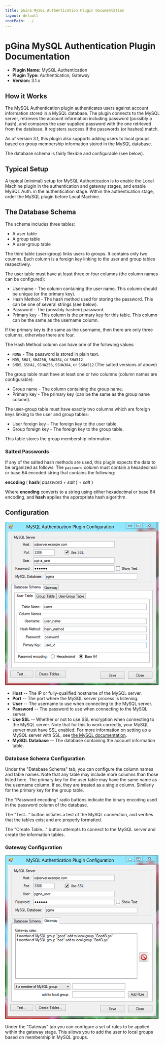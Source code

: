```yaml
---
title: pGina MySQL Authentication Plugin Documentation
layout: default
rootPath: ../
---
```


pGina MySQL Authentication Plugin Documentation
===================

* **Plugin Name:** MySQL Authentication
* **Plugin Type:** Authentication, Gateway
* **Version:** 3.1.x

How it Works
-----------------

The MySQL Authentication plugin authenticates users against account information stored in a 
MySQL database.  The plugin connects to the MySQL server, retrieves the account information
including password (possibly a hash), and compares the user supplied password with the one
retrieved from the database.  It registers success if the passwords (or hashes) match.

As of version 3.1, this plugin also supports adding users to local groups based
on group membership information stored in the MySQL database.

The database schema is fairly flexible and configurable (see below).

Typical Setup
-------------------

A typical (minimal) setup for MySQL Authentication is to enable the Local Machine plugin in the 
authentication and gateway stages, and enable MySQL Auth. in the authentication stage.  Within the 
authentication stage, order the MySQL plugin before Local Machine.

The Database Schema
-----------------------------

The schema includes three tables:

 * A user table
 * A group table
 * A user-group table

The third table (user-group) links users to groups.  It contains only two 
coumns.  Each column is a foreign key linking to the user and group tables
respectively.

The user table must have at least three or four columns (the column names
can be configured):

* Username - The column containing the user name.  This column should be unique 
  (or the primary key).
* Hash Method - The hash method used for storing the password.  This can be one
  of several strings (see below).
* Password - The (possibly hashed) password.
* Primary key - This column is the primary key for this table.  This column can
  be the same as the username column.

If the primary key is the same as the username, then there are only three 
columns, otherwise there are four.

The Hash Method column can have one of the following values:

* `NONE` - The password is stored in plain text.
* `MD5`, `SHA1`, `SHA256`, `SHA384`, or `SHA512`
* `SMD5`, `SSHA1`, `SSHA256`, `SSHA384`, or `SSHA512` (The salted versions of above)

The group table must have at least one or two columns (column names are
configurable):

* Group name - The column containing the group name.
* Primary key - The primary key (can be the same as the group name column).
  
The user-group table must have exactly two columns which are foreign keys linking
to the user and group tables:

* User foreign key - The foreign key to the user table.
* Group foreign key - The foreign key to the group table.

This table stores the group membership information.

### Salted Passwords

If any of the salted hash methods are used, this plugin expects the data to be
organized as follows.  The `password` column must contain a hexadecimal or
base 64 encoded string that contains the following:

**encoding** ( **hash**( *password* + *salt* ) + *salt* )

Where **encoding** converts to a string using either hexadecimal or base 64 
encoding, and **hash** applies the appropriate hash algorithm.

Configuration
-------------------

![MySQL Auth Configuration](images/mysql_auth_auth.png)

* **Host** -- The IP or fully-qualified hostname of the MySQL server.
* **Port** -- The port where the MySQL server process is listening.
* **User** -- The username to use when connecting to the MySQL server.
* **Password** -- The password to use when connecting to the MySQL server.
* **Use SSL** -- Whether or not to use SSL encryption when connecting to the MySQL server.
  Note that for this to work correctly, your MySQL server must have SSL enabled.  For more 
  information on setting up a MySQL server with SSL, see 
  [the MySQL documentation](http://dev.mysql.com/doc/refman/5.1/en/secure-connections.html).
* **MySQL Database** -- The database containing the account information table.

<h3>Database Schema Configuration</h3>

Under the "Database Schema" tab, you can configure the column names and table
names.  Note that any table may include more columns than those listed here.
The primary key for the user table may have the same name as the username column.
If so, they are treated as a single column.  Similarly for the primary key for
the group table.

The "Password encoding" radio buttons indicate the binary encoding used in 
the password column of the database.

The "Test..." button initiates a test of the MySQL connection, and verifies that the tables
exist and are properly formatted.

The "Create Table..." button attempts to connect to the MySQL server and create the
information tables.

<h3>Gateway Configuration</h3>

![MySQL Auth Gateway Configuration](images/mysql_auth_gateway.png)

Under the "Gateway" tab you can configure a set of rules to be applied within
the gateway stage.  This allows you to add the user to local groups based on
membership in MySQL groups.
